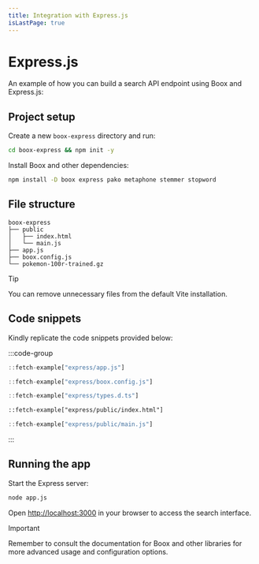 ```yaml
---
title: Integration with Express.js
isLastPage: true
---
```


# Express.js

An example of how you can build a search API endpoint using Boox and Express.js:

## Project setup

Create a new `boox-express` directory and run:

```bash
cd boox-express && npm init -y
```

Install Boox and other dependencies:

```bash
npm install -D boox express pako metaphone stemmer stopword
```

## File structure

```text
boox-express
├── public
│   ├── index.html
│   └── main.js
├── app.js
├── boox.config.js
└── pokemon-100r-trained.gz
```

> [!TIP]
> You can remove unnecessary files from the default Vite installation.

## Code snippets

Kindly replicate the code snippets provided below:

:::code-group

```js title="app.js"
::fetch-example["express/app.js"]
```

```js title="boox.config.js"
::fetch-example["express/boox.config.js"]
```

```js title="types.d.ts"
::fetch-example["express/types.d.ts"]
```

```html title="public/index.html"
::fetch-example["express/public/index.html"]
```

```js title="public/main.js"
::fetch-example["express/public/main.js"]
```

:::

## Running the app

Start the Express server:

```bash
node app.js
```

Open [http://localhost:3000](http://localhost:3000) in your browser to access the search interface.

> [!IMPORTANT]
> Remember to consult the documentation for Boox and other libraries for more advanced usage and configuration options.
